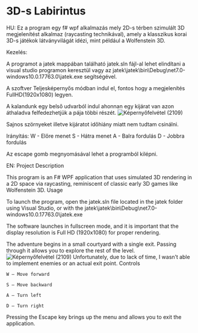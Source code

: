 # 3D-s Labirintus

HU:
Ez a program egy f# wpf alkalmazás mely 2D-s térben szimulált 3D megjelenítést alkalmaz (raycasting technikával), amely a klasszikus korai 3D-s játékok látványvilágát idézi, mint például a Wolfenstein 3D.

Kezelés:

A programot a jatek mappában található jatek.sln fájl-al lehet elindítani a visual studio programon keresztül vagy az jatek\jatek\bin\Debug\net7.0-windows10.0.17763.0\jatek.exe segítségével.

A szoftver Teljesképernyős módban indul el, fontos hogy a megjelenítés FullHD(1920x1080) legyen.

A kalandunk egy belső udvarból indul ahonnan egy kijárat van azon áthaladva felfedezhetjük a pája többi részét.
![Képernyőfelvétel (2109)](https://github.com/user-attachments/assets/3e6aa583-ceb1-4138-95f0-ea6068c91539)

Sajnos szörnyeket illetve kijáratot időhiány miatt nem tudtam csinálni.

Irányítás:
    W - Előre menet
    S - Hátra menet
    A - Balra fordulás
    D - Jobbra fordulás
    
Az escape gomb megnyomásával lehet a programból kilépni.

EN:
Project Description

This program is an F# WPF application that uses simulated 3D rendering in a 2D space via raycasting, reminiscent of classic early 3D games like Wolfenstein 3D.
Usage

To launch the program, open the jatek.sln file located in the jatek folder using Visual Studio, or with the jatek\jatek\bin\Debug\net7.0-windows10.0.17763.0\jatek.exe 


The software launches in fullscreen mode, and it is important that the display resolution is Full HD (1920x1080) for proper rendering.

The adventure begins in a small courtyard with a single exit. Passing through it allows you to explore the rest of the level.
![Képernyőfelvétel (2109)](https://github.com/user-attachments/assets/3e6aa583-ceb1-4138-95f0-ea6068c91539)
Unfortunately, due to lack of time, I wasn’t able to implement enemies or an actual exit point.
Controls

    W – Move forward

    S – Move backward

    A – Turn left

    D – Turn right

Pressing the Escape key brings up the menu and allows you to exit the application.
